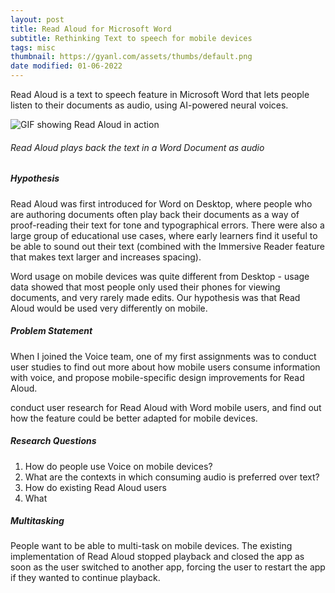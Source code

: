 ```yaml
---
layout: post
title: Read Aloud for Microsoft Word
subtitle: Rethinking Text to speech for mobile devices
tags: misc
thumbnail: https://gyanl.com/assets/thumbs/default.png
date modified: 01-06-2022
---
```


Read Aloud is a text to speech feature in Microsoft Word that lets people listen to their documents as audio, using AI-powered neural voices. 

![GIF showing Read Aloud in action](https://gyanl.com/assets/ra-what-is.gif)
###### Read Aloud plays back the text in a Word Document as audio


##### Hypothesis

Read Aloud was first introduced for Word on Desktop, where people who are authoring documents often play back their documents as a way of proof-reading their text for tone and typographical errors. There were also a large group of educational use cases, where early learners find it useful to be able to sound out their text (combined with the Immersive Reader feature that makes text larger and increases spacing).

Word usage on mobile devices was quite different from Desktop - usage data showed that most people only used their phones for viewing documents, and very rarely made edits. Our hypothesis was that Read Aloud would be used very differently on mobile.

##### Problem Statement

When I joined the Voice team, one of my first assignments was to conduct user studies to find out more about how mobile users consume information with voice, and propose mobile-specific design improvements for Read Aloud. 

conduct user research for Read Aloud with Word mobile users, and find out how the feature could be better adapted for mobile devices.

##### Research Questions
1. How do people use Voice on mobile devices?
2. What are the contexts in which consuming audio is preferred over text?
3. How do existing Read Aloud users 
4. What 




##### Multitasking

People want to be able to multi-task on mobile devices. The existing implementation of Read Aloud stopped playback and closed the app as soon as the user switched to another app, forcing the user to restart the app if they wanted to continue playback. 
